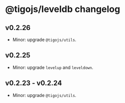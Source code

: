 # @tigojs/leveldb changelog

## v0.2.26

- Minor: upgrade `@tigojs/utils`.

## v0.2.25

- Minor: upgrade `levelup` and `leveldown`.

## v0.2.23 - v0.2.24

- Minor: upgrade `@tigojs/utils`.
